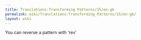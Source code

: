 ```yaml
---
title: Translations:Transforming Patterns/15/en-gb
permalink: wiki/Translations:Transforming_Patterns/15/en-gb/
layout: wiki
---
```


You can reverse a pattern with ‘rev’
